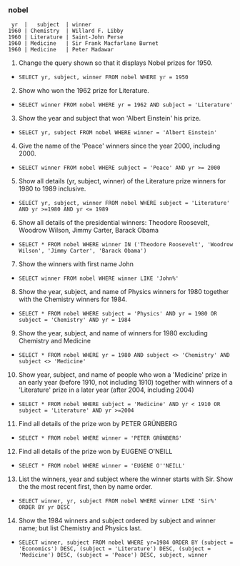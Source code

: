 ### nobel
` yr  |   subject  | winner`<br/>
`1960 | Chemistry  | Willard F. Libby`<br/>
`1960 | Literature | Saint-John Perse`<br/>
`1960 | Medicine   | Sir Frank Macfarlane Burnet`<br/>
`1960 | Medicine   | Peter Madawar`<br/>

1. Change the query shown so that it displays Nobel prizes for 1950.
* `SELECT yr, subject, winner FROM nobel WHERE yr = 1950`

2. Show who won the 1962 prize for Literature.
* `SELECT winner FROM nobel WHERE yr = 1962 AND subject = 'Literature'`

3. Show the year and subject that won 'Albert Einstein' his prize.
* `SELECT yr, subject FROM nobel WHERE winner = 'Albert Einstein'`

4. Give the name of the 'Peace' winners since the year 2000, including 2000.
* `SELECT winner FROM nobel WHERE subject = 'Peace' AND yr >= 2000`

5. Show all details (yr, subject, winner) of the Literature prize winners for 1980 to 1989 inclusive.
* `SELECT yr, subject, winner FROM nobel WHERE subject = 'Literature' AND yr >=1980 AND yr <= 1989`

6. Show all details of the presidential winners: Theodore Roosevelt, Woodrow Wilson, Jimmy Carter, Barack Obama
* `SELECT * FROM nobel WHERE winner IN ('Theodore Roosevelt', 'Woodrow Wilson', 'Jimmy Carter', 'Barack Obama')`

7. Show the winners with first name John
* `SELECT winner FROM nobel WHERE winner LIKE 'John%'`

8. Show the year, subject, and name of Physics winners for 1980 together with the Chemistry winners for 1984.
* `SELECT * FROM nobel WHERE subject = 'Physics' AND yr = 1980 OR  subject = 'Chemistry' AND yr = 1984`

9. Show the year, subject, and name of winners for 1980 excluding Chemistry and Medicine
* `SELECT * FROM nobel WHERE yr = 1980 AND subject <> 'Chemistry' AND subject <> 'Medicine'`

10. Show year, subject, and name of people who won a 'Medicine' prize in an early year (before 1910, not including 1910) together with winners of a 'Literature' prize in a later year (after 2004, including 2004)
* `SELECT * FROM nobel WHERE subject = 'Medicine' AND yr < 1910 OR subject = 'Literature' AND yr >=2004`

11. Find all details of the prize won by PETER GRÜNBERG
* `SELECT * FROM nobel WHERE winner = 'PETER GRÜNBERG'`

12. Find all details of the prize won by EUGENE O'NEILL
* `SELECT * FROM nobel WHERE winner = 'EUGENE O''NEILL'`

13. List the winners, year and subject where the winner starts with Sir. Show the the most recent first, then by name order.
* `SELECT winner, yr, subject FROM nobel WHERE winner LIKE 'Sir%' ORDER BY yr DESC`

14. Show the 1984 winners and subject ordered by subject and winner name; but list Chemistry and Physics last.
* `SELECT winner, subject FROM nobel WHERE yr=1984 ORDER BY (subject = 'Economics') DESC, (subject = 'Literature') DESC, (subject = 'Medicine') DESC, (subject = 'Peace') DESC, subject, winner`